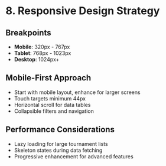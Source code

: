 # 8. Responsive Design Strategy

## Breakpoints
- **Mobile**: 320px - 767px
- **Tablet**: 768px - 1023px  
- **Desktop**: 1024px+

## Mobile-First Approach
- Start with mobile layout, enhance for larger screens
- Touch targets minimum 44px
- Horizontal scroll for data tables
- Collapsible filters and navigation

## Performance Considerations
- Lazy loading for large tournament lists
- Skeleton states during data fetching
- Progressive enhancement for advanced features
